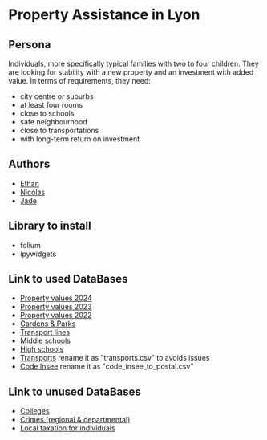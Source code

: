 # Property Assistance in Lyon

## Persona

Individuals, more specifically typical families with two to four children. They are looking for stability with a new property and an investment with added value. In terms of requirements, they need:

- city centre or suburbs
- at least four rooms
- close to schools
- safe neighbourhood
- close to transportations
- with long-term return on investment

## Authors

- [Ethan](https://github.com/Sirteabagg)
- [Nicolas](https://github.com/Nicolas-cottez)
- [Jade](https://github.com/JadePlanECE)

## Library to install

- folium
- ipywidgets

## Link to used DataBases

- [Property values 2024](https://files.data.gouv.fr/geo-dvf/latest/csv/2024/departements/)
- [Property values 2023](https://files.data.gouv.fr/geo-dvf/latest/csv/2023/departements/)
- [Property values 2022](https://files.data.gouv.fr/geo-dvf/latest/csv/2022/departements/)
- [Gardens & Parks](https://www.data.gouv.fr/datasets/parcs-et-jardins-de-la-metropole-de-lyon/)
- [Transport lines](https://www.data.gouv.fr/datasets/arrets-de-transport-en-france/)
- [Middle schools](https://www.data.gouv.fr/datasets/secteurs-des-colleges-de-la-metropole-de-lyon/)
- [High schools](https://www.data.gouv.fr/datasets/lycees-de-la-metropole-de-lyon-et-du-departement-du-rhone/)
- [Transports](https://www.data.gouv.fr/datasets/points-darret-du-reseau-transports-en-commun-lyonnais/) rename it as "transports.csv" to avoids issues
- [Code Insee](https://www.data.gouv.fr/datasets/base-officielle-des-codes-postaux/) rename it as "code_insee_to_postal.csv"

## Link to unused DataBases

- [Colleges](https://www.data.gouv.fr/datasets/etablissements-denseignement-superieur-de-la-metropole-de-lyon/)
- [Crimes (regional & departmental)](https://www.data.gouv.fr/datasets/bases-statistiques-communale-departementale-et-regionale-de-la-delinquance-enregistree-par-la-police-et-la-gendarmerie-nationales/)
- [Local taxation for individuals](https://www.data.gouv.fr/datasets/fiscalite-locale-des-particuliers-geo/)

